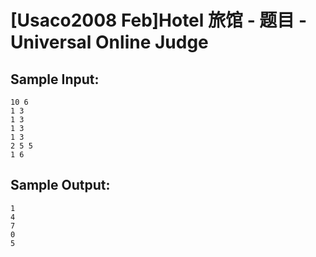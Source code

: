 # [Usaco2008 Feb]Hotel 旅馆 - 题目 - Universal Online Judge


## Sample Input: 
```
10 6
1 3
1 3
1 3
1 3
2 5 5
1 6
```

## Sample Output: 
```
1
4
7
0
5
```
